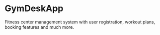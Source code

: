 # GymDeskApp
Fitness center management system with user registration, workout plans, booking features and much more.
